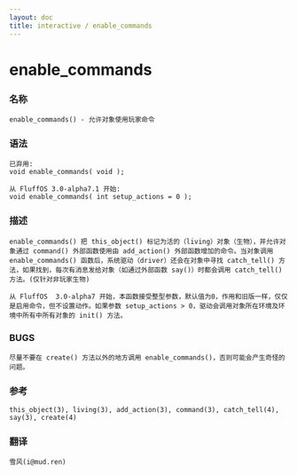 ```yaml
---
layout: doc
title: interactive / enable_commands
---
```

# enable_commands

### 名称 ###

    enable_commands() - 允许对象使用玩家命令

### 语法 ###

    已弃用:
    void enable_commands( void );

    从 FluffOS 3.0-alpha7.1 开始:
    void enable_commands( int setup_actions = 0 );

### 描述 ###

    enable_commands() 把 this_object() 标记为活的（living）对象（生物），并允许对象通过 command() 外部函数使用由 add_action() 外部函数增加的命令。当对象调用 enable_commands() 函数后，系统驱动（driver）还会在对象中寻找 catch_tell() 方法，如果找到，每次有消息发给对象（如通过外部函数 say()）时都会调用 catch_tell() 方法。(仅针对非玩家生物)

    从 FluffOS  3.0-alpha7 开始，本函数接受整型参数，默认值为0，作用和旧版一样，仅仅是启用命令，但不设置动作。如果参数 setup_actions > 0，驱动会调用对象所在环境及环境中所有中所有对象的 init() 方法。

### BUGS ###

    尽量不要在 create() 方法以外的地方调用 enable_commands()，否则可能会产生奇怪的问题。

### 参考 ###

    this_object(3), living(3), add_action(3), command(3), catch_tell(4), say(3), create(4)

### 翻译 ###

    雪风(i@mud.ren)

